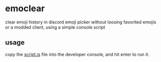 # emoclear
clear emoji history in discord emoji picker without loosing favorited emojis or a modded client, using a simple console script
## usage
copy the [script.js](script.js) file into the developer console, and hit enter to run it.
